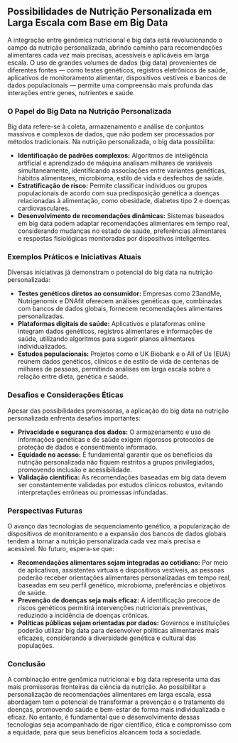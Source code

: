 
## Possibilidades de Nutrição Personalizada em Larga Escala com Base em Big Data

A integração entre genômica nutricional e big data está revolucionando o campo da nutrição personalizada, abrindo caminho para recomendações alimentares cada vez mais precisas, acessíveis e aplicáveis em larga escala. O uso de grandes volumes de dados (big data) provenientes de diferentes fontes — como testes genéticos, registros eletrônicos de saúde, aplicativos de monitoramento alimentar, dispositivos vestíveis e bancos de dados populacionais — permite uma compreensão mais profunda das interações entre genes, nutrientes e saúde.

### O Papel do Big Data na Nutrição Personalizada

Big data refere-se à coleta, armazenamento e análise de conjuntos massivos e complexos de dados, que não podem ser processados por métodos tradicionais. Na nutrição personalizada, o big data possibilita:

- **Identificação de padrões complexos:** Algoritmos de inteligência artificial e aprendizado de máquina analisam milhares de variáveis simultaneamente, identificando associações entre variantes genéticas, hábitos alimentares, microbioma, estilo de vida e desfechos de saúde.
- **Estratificação de risco:** Permite classificar indivíduos ou grupos populacionais de acordo com sua predisposição genética a doenças relacionadas à alimentação, como obesidade, diabetes tipo 2 e doenças cardiovasculares.
- **Desenvolvimento de recomendações dinâmicas:** Sistemas baseados em big data podem adaptar recomendações alimentares em tempo real, considerando mudanças no estado de saúde, preferências alimentares e respostas fisiológicas monitoradas por dispositivos inteligentes.

### Exemplos Práticos e Iniciativas Atuais

Diversas iniciativas já demonstram o potencial do big data na nutrição personalizada:

- **Testes genéticos diretos ao consumidor:** Empresas como 23andMe, Nutrigenomix e DNAfit oferecem análises genéticas que, combinadas com bancos de dados globais, fornecem recomendações alimentares personalizadas.
- **Plataformas digitais de saúde:** Aplicativos e plataformas online integram dados genéticos, registros alimentares e informações de saúde, utilizando algoritmos para sugerir planos alimentares individualizados.
- **Estudos populacionais:** Projetos como o UK Biobank e o All of Us (EUA) reúnem dados genéticos, clínicos e de estilo de vida de centenas de milhares de pessoas, permitindo análises em larga escala sobre a relação entre dieta, genética e saúde.

### Desafios e Considerações Éticas

Apesar das possibilidades promissoras, a aplicação do big data na nutrição personalizada enfrenta desafios importantes:

- **Privacidade e segurança dos dados:** O armazenamento e uso de informações genéticas e de saúde exigem rigorosos protocolos de proteção de dados e consentimento informado.
- **Equidade no acesso:** É fundamental garantir que os benefícios da nutrição personalizada não fiquem restritos a grupos privilegiados, promovendo inclusão e acessibilidade.
- **Validação científica:** As recomendações baseadas em big data devem ser constantemente validadas por estudos clínicos robustos, evitando interpretações errôneas ou promessas infundadas.

### Perspectivas Futuras

O avanço das tecnologias de sequenciamento genético, a popularização de dispositivos de monitoramento e a expansão dos bancos de dados globais tendem a tornar a nutrição personalizada cada vez mais precisa e acessível. No futuro, espera-se que:

- **Recomendações alimentares sejam integradas ao cotidiano:** Por meio de aplicativos, assistentes virtuais e dispositivos vestíveis, as pessoas poderão receber orientações alimentares personalizadas em tempo real, baseadas em seu perfil genético, microbioma, preferências e objetivos de saúde.
- **Prevenção de doenças seja mais eficaz:** A identificação precoce de riscos genéticos permitirá intervenções nutricionais preventivas, reduzindo a incidência de doenças crônicas.
- **Políticas públicas sejam orientadas por dados:** Governos e instituições poderão utilizar big data para desenvolver políticas alimentares mais eficazes, considerando a diversidade genética e cultural das populações.

### Conclusão

A combinação entre genômica nutricional e big data representa uma das mais promissoras fronteiras da ciência da nutrição. Ao possibilitar a personalização de recomendações alimentares em larga escala, essa abordagem tem o potencial de transformar a prevenção e o tratamento de doenças, promovendo saúde e bem-estar de forma mais individualizada e eficaz. No entanto, é fundamental que o desenvolvimento dessas tecnologias seja acompanhado de rigor científico, ética e compromisso com a equidade, para que seus benefícios alcancem toda a sociedade.
```
